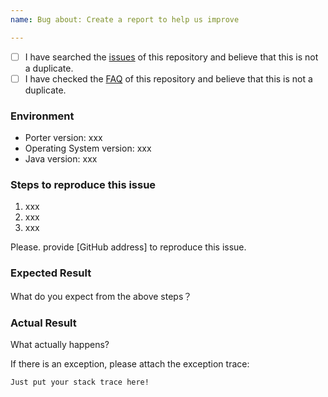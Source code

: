 ```yaml
---
name: Bug about: Create a report to help us improve

---
```


- [ ] I have searched the [issues](https://github.com/arjenzhou/porter/issues) of this repository and believe that this
  is not a duplicate.
- [ ] I have checked the [FAQ](FAQ.md) of this repository and believe that this is not a duplicate.

### Environment

* Porter version: xxx
* Operating System version: xxx
* Java version: xxx

### Steps to reproduce this issue

1. xxx
2. xxx
3. xxx

Please. provide [GitHub address] to reproduce this issue.

### Expected Result

What do you expect from the above steps？

### Actual Result

What actually happens?

If there is an exception, please attach the exception trace:

```
Just put your stack trace here!
```

